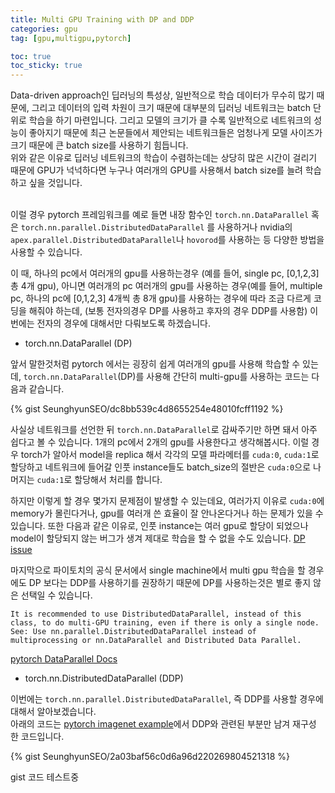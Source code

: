 ```yaml
---
title: Multi GPU Training with DP and DDP
categories: gpu
tag: [gpu,multigpu,pytorch]

toc: true
toc_sticky: true
---
```


Data-driven approach인 딥러닝의 특성상, 일반적으로 학습 데이터가 무수히 많기 때문에, 그리고 데이터의 입력 차원이 크기 때문에 대부분의 딥러닝 네트워크는 batch 단위로 학습을 하기 마련입니다.
그리고 모델의 크기가 클 수록 일반적으로 네트워크의 성능이 좋아지기 때문에 최근 논문들에서 제안되는 네트워크들은 엄청나게 모델 사이즈가 크기 때문에 큰 batch size를 사용하기 힘듭니다.<br>
위와 같은 이유로 딥러닝 네트워크의 학습이 수렴하는데는 상당히 많은 시간이 걸리기 때문에 GPU가 넉넉하다면 누구나 여러개의 GPU를 사용해서 batch size를 늘려 학습하고 싶을 것입니다.<br><br> 

이럴 경우 pytorch 프레임워크를 예로 들면 내장 함수인 ```torch.nn.DataParallel``` 혹은 ```torch.nn.parallel.DistributedDataParallel``` 를 사용하거나 nvidia의 ```apex.parallel.DistributedDataParallel```나 ```hovorod```를 사용하는 등 다양한 방법을 사용할 수 있습니다.

이 때, 하나의 pc에서 여러개의 gpu를 사용하는경우 (예를 들어, single pc, [0,1,2,3] 총 4개 gpu), 아니면 여러개의 pc 여러개의 gpu를 사용하는 경우(예를 들어, multiple pc, 하나의 pc에 [0,1,2,3] 4개씩 총 8개 gpu)를 사용하는 경우에 따라 조금 다르게 코딩을 해줘야 하는데, (보통 전자의경우 DP를 사용하고 후자의 경우 DDP를 사용함) 이번에는 전자의 경우에 대해서만 다뤄보도록 하겠습니다. 


- torch.nn.DataParallel (DP)

앞서 말한것처럼 pytorch 에서는 굉장히 쉽게 여러개의 gpu를 사용해 학습할 수 있는데, ```torch.nn.DataParallel```(DP)를 사용해 간단히 multi-gpu를 사용하는 코드는 다음과 같습니다.<br>
  
  
{% gist SeunghyunSEO/dc8bb539c4d8655254e48010fcff1192 %}

사실상 네트워크를 선언한 뒤 ```torch.nn.DataParallel```로 감싸주기만 하면 돼서 아주 쉽다고 볼 수 있습니다.
1개의 pc에서 2개의 gpu를 사용한다고 생각해봅시다. 이럴 경우 torch가 알아서 model을 replica 해서 각각의 모델 파라메터를 ```cuda:0```, ```cuda:1```로 할당하고 네트워크에 들어갈 인풋 instance들도 batch_size의 절반은 ```cuda:0```으로 나머지는 ```cuda:1```로 할당해서 처리를 합니다.

하지만 이렇게 할 경우 몇가지 문제점이 발생할 수 있는데요, 여러가지 이유로 ```cuda:0```에 memory가 몰린다거나, gpu를 여러개 쓴 효율이 잘 안나온다거나 하는 문제가 있을 수 있습니다.
또한 다음과 같은 이유로, 인풋 instance는 여러 gpu로 할당이 되었으나 model이 할당되지 않는 버그가 생겨 제대로 학습을 할 수 없을 수도 있습니다.
[DP issue](https://github.com/pytorch/pytorch/issues/8637)

마지막으로 파이토치의 공식 문서에서 single machine에서 multi gpu 학습을 할 경우에도 DP 보다는 DDP를 사용하기를 권장하기 때문에 DP를 사용하는것은 별로 좋지 않은 선택일 수 있습니다. 

```
It is recommended to use DistributedDataParallel, instead of this class, to do multi-GPU training, even if there is only a single node. See: Use nn.parallel.DistributedDataParallel instead of multiprocessing or nn.DataParallel and Distributed Data Parallel.
```

[pytorch DataParallel Docs](https://pytorch.org/docs/stable/generated/torch.nn.DataParallel.html)

- torch.nn.DistributedDataParallel (DDP)

이번에는 ```torch.nn.parallel.DistributedDataParallel```, 즉 DDP를 사용할 경우에 대해서 알아보겠습니다.<br>
아래의 코드는 [pytorch imagenet example](https://github.com/pytorch/examples/blob/792d336019a28a679e29cf174e10cee80ead8722/imagenet/main.py)에서 DDP와 관련된 부분만 남겨 재구성 한 코드입니다.

{% gist SeunghyunSEO/2a03baf56c0d6a96d220269804521318 %}

gist 코드 테스트중<br>




